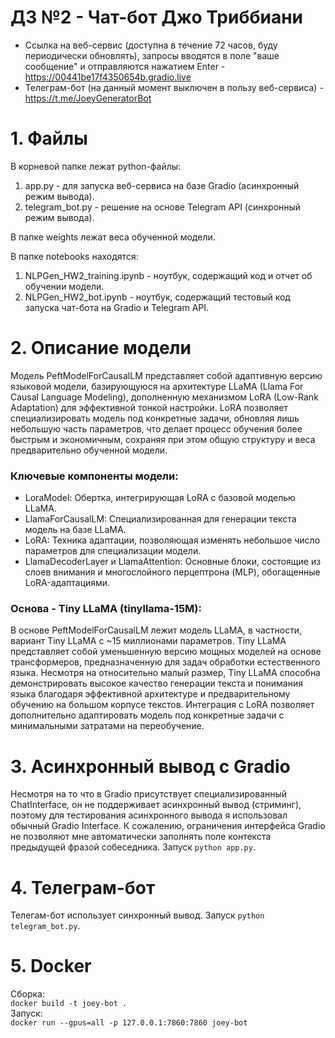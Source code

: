 # ДЗ №2 - Чат-бот Джо Триббиани

- Ссылка на веб-сервис (доступна в течение 72 часов, буду периодически обновлять), запросы вводятся в поле "ваше сообщение" и отправляются нажатием Enter - https://00441be17f4350654b.gradio.live
- Телеграм-бот (на данный момент выключен в пользу веб-сервиса) - https://t.me/JoeyGeneratorBot

# 1. Файлы 

В корневой папке лежат python-файлы: 
1. app.py - для запуска веб-сервиса на базе Gradio (асинхронный режим вывода).
2. telegram_bot.py - решение на основе Telegram API (синхронный режим вывода).

В папке weights лежат веса обученной модели.

В папке notebooks находятся:
1. NLPGen_HW2_training.ipynb - ноутбук, содержащий код и отчет об обучении модели.
2. NLPGen_HW2_bot.ipynb - ноутбук, содержащий тестовый код запуска чат-бота на Gradio и Telegram API.

# 2. Описание модели

Модель PeftModelForCausalLM представляет собой адаптивную версию языковой модели, базирующуюся на архитектуре LLaMA (Llama For Causal Language Modeling), дополненную механизмом LoRA (Low-Rank Adaptation) для эффективной тонкой настройки. LoRA позволяет специализировать модель под конкретные задачи, обновляя лишь небольшую часть параметров, что делает процесс обучения более быстрым и экономичным, сохраняя при этом общую структуру и веса предварительно обученной модели.

### Ключевые компоненты модели:
- LoraModel: Обертка, интегрирующая LoRA с базовой моделью LLaMA.
- LlamaForCausalLM: Специализированная для генерации текста модель на базе LLaMA.
- LoRA: Техника адаптации, позволяющая изменять небольшое число параметров для специализации модели.
- LlamaDecoderLayer и LlamaAttention: Основные блоки, состоящие из слоев внимания и многослойного перцептрона (MLP), обогащенные LoRA-адаптациями.

### Основа - Tiny LLaMA (tinyllama-15M):
В основе PeftModelForCausalLM лежит модель LLaMA, в частности, вариант Tiny LLaMA с ~15 миллионами параметров. Tiny LLaMA представляет собой уменьшенную версию мощных моделей на основе трансформеров, предназначенную для задач обработки естественного языка. Несмотря на относительно малый размер, Tiny LLaMA способна демонстрировать высокое качество генерации текста и понимания языка благодаря эффективной архитектуре и предварительному обучению на большом корпусе текстов. Интеграция с LoRA позволяет дополнительно адаптировать модель под конкретные задачи с минимальными затратами на переобучение.

# 3. Асинхронный вывод с Gradio
Несмотря на то что в Gradio присутствует специализированный ChatInterface, он не поддерживает асинхронный вывод (стриминг), поэтому для тестирования асинхронного вывода я использовал обычный Gradio Interface.
К сожалению, ограничения интерфейса Gradio не позволяют мне автоматически заполнять поле контекста предыдущей фразой собеседника.
Запуск `python app.py`.

# 4. Телеграм-бот
Телегам-бот использует синхронный вывод.
Запуск `python telegram_bot.py`.

# 5. Docker
Сборка:\
`docker build -t joey-bot .`\
Запуск:\
`docker run --gpus=all -p 127.0.0.1:7860:7860 joey-bot`
